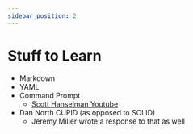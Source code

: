 ```yaml
---
sidebar_position: 2
---
```

# Stuff to Learn

- Markdown
- YAML
- Command Prompt
    - [Scott Hanselman Youtube](https://www.youtube.com/playlist?list=PL0M0zPgJ3HSesuPIObeUVQNbKqlw5U2Vr)
- Dan North CUPID (as opposed to SOLID)
    - Jeremy Miller wrote a response to that as well